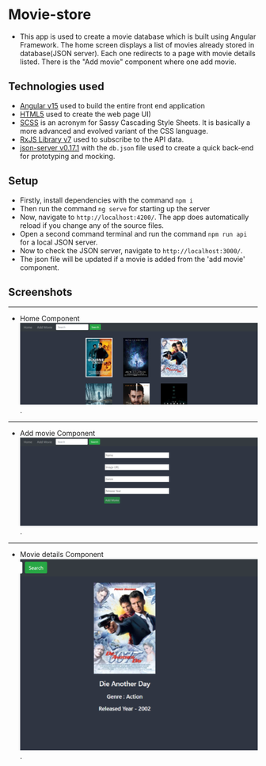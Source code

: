 # Movie-store
* This app is used to create a movie database which is built using Angular Framework. The home screen displays a list of movies already stored in database(JSON server). Each one redirects to a page with movie details listed. There is the "Add movie" component where one add movie.
  
## Technologies used

* [Angular v15](https://angular.io/) used to build the entire front end application
* [HTML5](https://html.com/html5/) used to create the web page UI)
* [SCSS](https://sass-lang.com/)  is an acronym for Sassy Cascading Style Sheets. It is basically a more advanced and evolved variant of the CSS language.
* [RxJS Library v7](https://angular.io/guide/rx-library) used to subscribe to the API data.
* [json-server v0.17.1](https://www.npmjs.com/package/json-server) with the `db.json` file used to create a quick back-end for prototyping and mocking.

## Setup

* Firstly, install dependencies with the command `npm i`
* Then run the command `ng serve` for starting up the server
* Now, navigate to `http://localhost:4200/`. The app does automatically reload if you change any of the source files.
* Open a second command terminal and run the command `npm run api` for a local JSON server.
* Now to check the JSON server, navigate to `http://localhost:3000/`.
* The json file will be updated if a movie is added from the 'add movie' component.

## Screenshots
-------
* Home Component
![Home](./img/home.png).

-------
* Add movie Component
![Add Movie](./img/addmovie.png).

---------
* Movie details Component
![Movie Details](./img/moviedetail.png).
